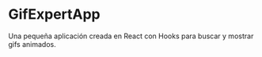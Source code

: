 # GifExpertApp

Una pequeña aplicación creada en React con Hooks para buscar y mostrar gifs animados.
